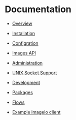 <!--
SPDX-FileCopyrightText: Red Hat, Inc.
SPDX-License-Identifier: GPL-2.0-or-later
-->

# Documentation

* [Overview](overview.md)

* [Installation](installation.md)

* [Configration](configuration.md)

* [Images API](images.md)

* [Administration](admin.md)

* [UNIX Socket Support](unix-socket.md)

* [Development](development.md)

* [Packages](packages.md)

* [Flows](flows.md)

* [Example imageio client](https://raw.githubusercontent.com/oVirt/ovirt-imageio/master/examples/imageio-client)
